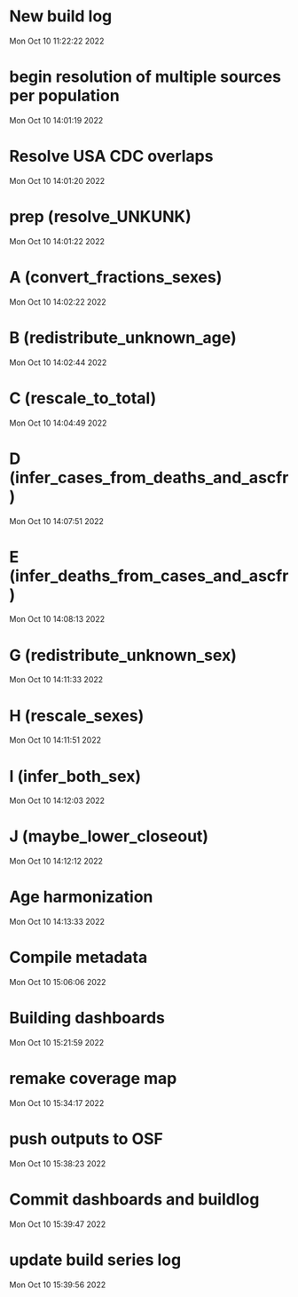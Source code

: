 
# New build log 
 Mon Oct 10 11:22:22 2022 


# begin resolution of multiple sources per population 
 Mon Oct 10 14:01:19 2022 


# Resolve USA CDC overlaps 
 Mon Oct 10 14:01:20 2022 


# prep (resolve_UNKUNK) 
 Mon Oct 10 14:01:22 2022 


# A (convert_fractions_sexes) 
 Mon Oct 10 14:02:22 2022 


# B (redistribute_unknown_age) 
 Mon Oct 10 14:02:44 2022 


# C (rescale_to_total) 
 Mon Oct 10 14:04:49 2022 


# D (infer_cases_from_deaths_and_ascfr) 
 Mon Oct 10 14:07:51 2022 


# E (infer_deaths_from_cases_and_ascfr) 
 Mon Oct 10 14:08:13 2022 


# G (redistribute_unknown_sex) 
 Mon Oct 10 14:11:33 2022 


# H (rescale_sexes) 
 Mon Oct 10 14:11:51 2022 


# I (infer_both_sex) 
 Mon Oct 10 14:12:03 2022 


# J (maybe_lower_closeout) 
 Mon Oct 10 14:12:12 2022 


# Age harmonization 
 Mon Oct 10 14:13:33 2022 


# Compile metadata 
 Mon Oct 10 15:06:06 2022 


# Building dashboards 
 Mon Oct 10 15:21:59 2022 


# remake coverage map 
 Mon Oct 10 15:34:17 2022 


# push outputs to OSF 
 Mon Oct 10 15:38:23 2022 


# Commit dashboards and buildlog 
 Mon Oct 10 15:39:47 2022 


# update build series log 
 Mon Oct 10 15:39:56 2022 

